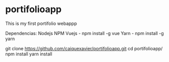 # portifolioapp
This is my first portifolio webappp

Dependencias:
Nodejs
NPM
Vuejs - npm install -g vue
Yarn - npm install -g yarn

git clone https://github.com/caiquexavier/portifolioapp.git
cd portifolioapp/
npm install
yarn install
